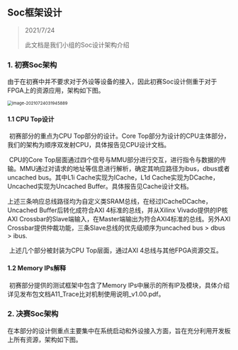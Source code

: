 ## Soc框架设计

> 2021/7/24
>
> 此文档是我们小组的Soc设计架构介绍



### 1. 初赛Soc架构

​		由于在初赛中并不要求对于外设等设备的接入，因此初赛Soc设计侧重于对于FPGA上的资源应用，架构如下图。

<img src="/Users/dongshilong/Desktop/summer holiday/longxinbei/mainbranch/long_xin_bei/docs/competition/资料图片/Soc_arch.png" alt="image-20210724031945889" style="zoom:67%;" />

#### 1.1 CPU Top设计

​		初赛部分的重点为CPU Top部分的设计。Core Top部分为设计的CPU主体部分，我们的架构为顺序双发射CPU，具体报告见CPU设计文档。

​		CPU的Core Top层面通过四个信号与MMU部分进行交互，进行指令与数据的传输。MMU通过对请求的地址等信息进行解析，确定其响应路径为ibus，dbus或者uncached bus。其中L1i Cache实现为ICache，L1d Cache实现为DCache，Uncached实现为Uncached Buffer。具体报告见Cache设计文档。

​		上述三条响应总线路径均为自定义类SRAM总线，在经过ICacheDCache，Uncached Buffer后转化成符合AXI 4标准的总线，并从Xilinx Vivado提供的IP核AXI Crossbar的Slave端输入，在Master端输出为符合AXI4标准的总线。另外AXI Crossbar提供仲裁功能，三条Slave总线的优先级顺序为uncached bus > dbus > ibus.

​		上述几个部分被封装为CPU Top层面，通过AXI 4总线与其他FPGA资源交互。

#### 1.2 Memory IPs解释

​		初赛部分提供的测试框架中包含了Memory IPs中展示的所有IP及模块，具体介绍详见发布包文档A11_Trace比对机制使用说明_v1.00.pdf。



### 2. 决赛Soc架构

​		在本部分的设计侧重点主要集中在系统启动和外设接入方面，旨在充分利用开发板上所有资源，架构如下图。

